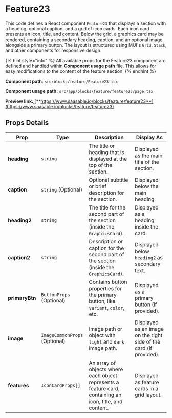 # Feature23

This code defines a React component `Feature23` that displays a section with a heading, optional caption, and a grid of icon cards. Each icon card presents an icon, title, and content. Below the grid, a graphics card may be rendered, containing a secondary heading, caption, and an optional image alongside a primary button. The layout is structured using MUI's `Grid`, `Stack`, and other components for responsive design.

{% hint style="info" %}
All available props for the Feature23 component are defined and handled within **Component usage path** file. This allows for easy modifications to the content of the feature section.
{% endhint %}

**Component path**: `src/blocks/feature/Feature23.tsx`

**Component usage path:**  `src/app/blocks/feature/feature23/page.tsx`

**Preview link:**[ ](https://www.saasable.io/blocks/feature/feature23)[**https://www.saasable.io/blocks/feature/feature23**](https://www.saasable.io/blocks/feature/feature23)

## Props Details

| Prop           | Type                          | Description                                                                                              | Display As                                                         |
| -------------- | ----------------------------- | -------------------------------------------------------------------------------------------------------- | ------------------------------------------------------------------ |
| **heading**    | `string`                      | The title or heading that is displayed at the top of the section.                                        | Displayed as the main title of the section.                        |
| **caption**    | `string` (Optional)           | Optional subtitle or brief description for the section.                                                  | Displayed below the main heading.                                  |
| **heading2**   | `string`                      | The title for the second part of the section (inside the `GraphicsCard`).                                | Displayed as a heading inside the card.                            |
| **caption2**   | `string`                      | Description or caption for the second part of the section (inside the `GraphicsCard`).                   | Displayed below `heading2` as secondary text.                      |
| **primaryBtn** | `ButtonProps` (Optional)      | Contains button properties for the primary button, like `variant`, `color`, etc.                         | Displayed as a primary button (if provided).                       |
| **image**      | `ImageCommonProps` (Optional) | Image path or object with `light` and `dark` image path.                                                 | Displayed as an image on the right side of the card (if provided). |
| **features**   | `IconCardProps[]`             | An array of objects where each object represents a feature card, containing an icon, title, and content. | Displayed as feature cards in a grid layout.                       |
